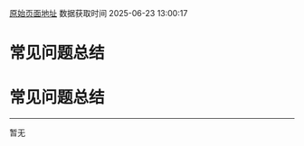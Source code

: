 [原始页面地址](https://docs.ekuaibao.com/docs/open-api/pay/question-answer)
数据获取时间 2025-06-23 13:00:17

# 常见问题总结

# 常见问题总结  
  
* * *

暂无

